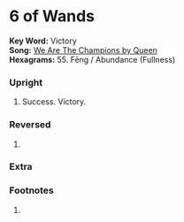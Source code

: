 # 6 of Wands

**Key Word:** Victory  
**Song:** [We Are The Champions by Queen](https://www.youtube.com/watch?v=04854XqcfCY)  
**Hexagrams:** 55. Fēng / Abundance (Fullness)



### Upright

1) Success. Victory.



### Reversed

1) 



### Extra





### Footnotes

1. 


